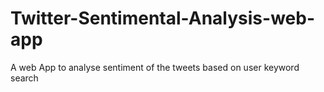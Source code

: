 # Twitter-Sentimental-Analysis-web-app
A web App to analyse sentiment of the tweets based on user keyword search
